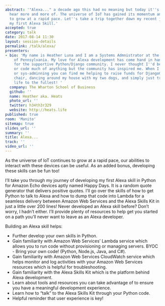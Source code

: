 ```yaml
---
abstract: '"Alexa..." a decade ago this had no meaning but today it''s something you
  hear more and more of. The universe of IoT has gained its momentum and is continuing
  to grow at a rapid pace. Let''s take a trip together down my recent journey of developing
  my first Alexa Skill.'
accepted: true
category: talk
date: 2017-08-14 11:30
layout: session-details
permalink: /talk/alexa/
presenters:
- bio: 'My name is Heather Luna and I am a Systems Admnistrator at the Wharton School
    of Pennsylvania. My love for Alexa development has come hand in hand with my love
    for the supportive Python/Django community. I never thought I''d be able to develop
    or code much of anything but the community has inspired me. When I''m not developing
    or sys-adminning you can find me helping to raise funds for DjangoCon US as sponsorship
    chair, dancing around my house with my two dogs, and simply just trying to live
    life to the fullest! '
  company: The Wharton School of Business
  github: ''
  name: Heather aka. Heats
  photo_url: ''
  twitter: h34th3r329
  website: http://heats.life
published: true
room: 'Manito'
sitemap: true
slides_url: ''
summary: ''
title: Alexa...
track: ''
video_url: ''
---
```


As the universe of IoT continues to grow at a rapid pace, our abilities to interact with these devices
can be useful. As an added bonus, developing these skills can be fun too!

I’ll take you through my journey of developing my first Alexa skill in Python for Amazon Echo devices aptly named Happy Days. It is a random quote generator that delivers positive quotes. I’ll go over the skills of how to get Python to talk to Alexa and how to dump that code into Lambda for a seamless delivery between Amazon Web Services and the Alexa Skills Kit in just a little over 200 lines!  Never developed an Alexa skill before? Don’t worry, I hadn’t either. I’ll provide plenty of resources to help get you started on a path you’ll never want to leave as an Alexa developer.

Building an Alexa skill helps:

- Further develop your own skills in Python.
- Gain familiarity with Amazon Web Services’ Lambda service which allows you to run code without provisioning or managing servers. BYOC - Bring your own code! (Python, Node.js, Java, and C#).
- Gain familiarity with Amazon Web Services CloudWatch service which helps monitor and log activities with your Amazon Web Services resources which is helpful for troubleshooting.
- Gain familiarity with the Alexa Skills Kit which is the platform behind Alexa development.
- Learn about tools and resources you can take advantage of to ensure you have a meaningful development experience.
- Learn how to “talk” to the Alexa Skills Kit through your Python code.
- Helpful reminder that user experience is key!
